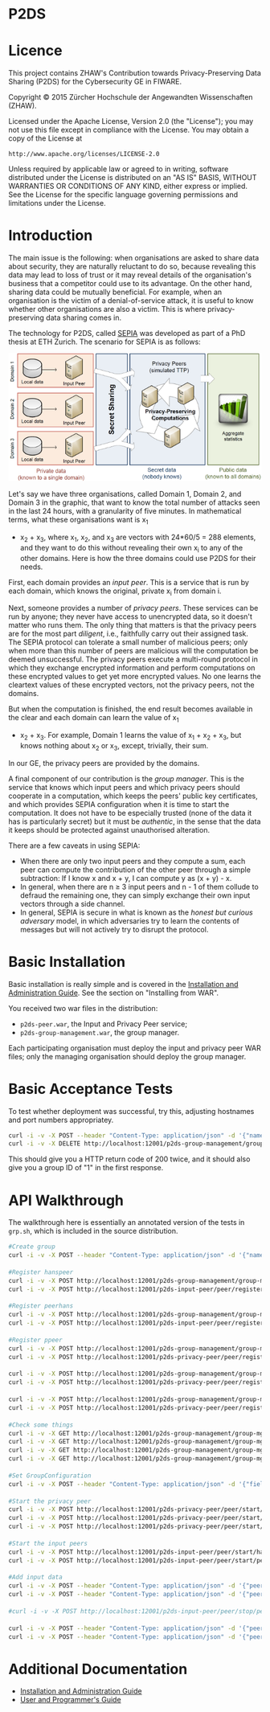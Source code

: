 P2DS
====

# Licence

This project contains ZHAW's Contribution towards Privacy-Preserving
Data Sharing (P2DS) for the Cybersecurity GE in FIWARE.

Copyright &copy; 2015 Zürcher Hochschule der Angewandten Wissenschaften
(ZHAW).

Licensed under the Apache License, Version 2.0 (the "License");
you may not use this file except in compliance with the License.
You may obtain a copy of the License at

    http://www.apache.org/licenses/LICENSE-2.0

Unless required by applicable law or agreed to in writing, software
distributed under the License is distributed on an "AS IS" BASIS,
WITHOUT WARRANTIES OR CONDITIONS OF ANY KIND, either express or implied.
See the License for the specific language governing permissions and
limitations under the License.

# Introduction

The main issue is the following: when organisations are asked to share
data about security, they are naturally reluctant to do so, because
revealing this data may lead to loss of trust or it may reveal details
of the organisation's business that a competitor could use to its
advantage.  On the other hand, sharing data could be mutually
beneficial. For example, when an organisation is the victim of a
denial-of-service attack, it is useful to know whether other
organisations are also a victim. This is where privacy-preserving data
sharing comes in.

The technology for P2DS, called [SEPIA](http://www.sepia.ee.ethz.ch/)
was developed as part of a PhD thesis at ETH Zurich. The scenario for
SEPIA is as follows:

![Scenario](docs/scenario_small.png)

Let's say we have three organisations, called Domain 1, Domain 2, and
Domain 3 in the graphic, that want to know the total number of attacks
seen in the last 24 hours, with a granularity of five minutes. In
mathematical terms, what these organisations want is x<sub>1</sub>
+ x<sub>2</sub> + x<sub>3</sub>, where x<sub>1</sub>, x<sub>2</sub>,
and x<sub>3</sub> are vectors with 24*60/5 = 288 elements, and they
want to do this without revealing their own x<sub>i</sub> to any of the
other domains. Here is how the three domains could use P2DS for their
needs.

First, each domain provides an *input peer*. This is a service that is
run by each domain, which knows the original, private x<sub>i</sub> from
domain i.

Next, someone provides a number of *privacy peers*. These services can be
run by anyone; they never have access to unencrypted data, so it doesn't
matter who runs them. The only thing that matters is that the privacy peers
are for the most part *diligent*, i.e., faithfully carry out their assigned
task. The SEPIA protocol can tolerate a small number of malicious peers;
only when more than this number of peers are malicious will the computation
be deemed unsuccessful. The privacy peers execute a multi-round protocol
in which they exchange encrypted information and perform computations on these encrypted values to get yet more encrypted values.  No one learns the cleartext
values of these encrypted vectors, not the privacy peers, not the domains.

But when the computation is finished, the end result becomes available
in the clear and each domain can learn the value of x<sub>1</sub>
+ x<sub>2</sub> + x<sub>3</sub>. For example, Domain 1 learns the value of
x<sub>1</sub> + x<sub>2</sub> + x<sub>3</sub>, but knows nothing about
x<sub>2</sub> or x<sub>3</sub>, except, trivially, their sum.

In our GE, the privacy peers are provided by the domains.

A final component of our contribution is the *group manager*. This is the
service that knows which input peers and which privacy peers should cooperate
in a computation, which keeps the peers' public key certificates, and which
provides SEPIA configuration when it is time to start the computation. It
does not have to be especially trusted (none of the data it has is particularly
secret) but it must be *authentic*, in the sense that the data it keeps should
be protected against unauthorised alteration.

There are a few caveats in using SEPIA:

* When there are only two input peers and they compute a sum, each peer can
  compute the contribution of the other peer through a simple subtraction:
  If I know x and x + y, I can compute y as (x + y) - x.
* In general, when there are n &ge; 3 input peers and n - 1 of them collude to
  defraud the remaining one, they can simply exchange their own input vectors
  through a side channel.
* In general, SEPIA is secure in what is known as the *honest but curious
  adversary* model, in which adversaries try to learn the contents of messages
  but will not actively try to disrupt the protocol.

# Basic Installation

Basic installation is really simple and is covered in the
[Installation and Administration Guide](installation-guide.md). See the section on "Installing from WAR".


You received two war files in the distribution:

* `p2ds-peer.war`, the Input and Privacy Peer service;
* `p2ds-group-management.war`, the group manager.

Each participating organisation must deploy the input and privacy peer
WAR files; only the managing organisation should deploy the group
manager.


# Basic Acceptance Tests

To test whether deployment was successful, try this, adjusting
hostnames and port numbers appropriatey.

```bash
curl -i -v -X POST --header "Content-Type: application/json" -d '{"name":"huhu"}' http://localhost:12001/p2ds-group-management/group-mgmt/group?adminKey=default-admin-key
curl -i -v -X DELETE http://localhost:12001/p2ds-group-management/group-mgmt/group/1?adminKey=default-admin-key
```

This should give you a HTTP return code of 200 twice, and it should
also give you a group ID of "1" in the first response.

# API Walkthrough

The walkthrough here is essentially an annotated version of the tests
in `grp.sh`, which is included in the source distribution.

```bash
#Create group
curl -i -v -X POST --header "Content-Type: application/json" -d '{"name":"huhu"}' http://localhost:12001/p2ds-group-management/group-mgmt/group?adminKey=default-admin-key

#Register hanspeer
curl -i -v -X POST http://localhost:12001/p2ds-group-management/group-mgmt/registration/1?adminKey=default-admin-key
curl -i -v -X POST http://localhost:12001/p2ds-input-peer/peer/register/hanspeer?registrationCode=TEST

#Register peerhans
curl -i -v -X POST http://localhost:12001/p2ds-group-management/group-mgmt/registration/1?adminKey=default-admin-key
curl -i -v -X POST http://localhost:12001/p2ds-input-peer/peer/register/peerhans?registrationCode=TEST

#Register ppeer
curl -i -v -X POST http://localhost:12001/p2ds-group-management/group-mgmt/registration/1?adminKey=default-admin-key
curl -i -v -X POST http://localhost:12001/p2ds-privacy-peer/peer/register/ppeer?registrationCode=TEST

curl -i -v -X POST http://localhost:12001/p2ds-group-management/group-mgmt/registration/1?adminKey=default-admin-key
curl -i -v -X POST http://localhost:12001/p2ds-privacy-peer/peer/register/ppeer2?registrationCode=TEST

curl -i -v -X POST http://localhost:12001/p2ds-group-management/group-mgmt/registration/1?adminKey=default-admin-key
curl -i -v -X POST http://localhost:12001/p2ds-privacy-peer/peer/register/ppeer3?registrationCode=TEST

#Check some things
curl -i -v -X GET http://localhost:12001/p2ds-group-management/group-mgmt/groupMembers/1?registrationCode=TEST
curl -i -v -X GET http://localhost:12001/p2ds-group-management/group-mgmt/groupInfo/1?registrationCode=TEST
curl -i -v -X GET http://localhost:12001/p2ds-group-management/group-mgmt/groupMembers/2?registrationCode=TEST
curl -i -v -X GET http://localhost:12001/p2ds-group-management/group-mgmt/groupInfo/2?registrationCode=TEST

#Set GroupConfiguration
curl -i -v -X POST --header "Content-Type: application/json" -d '{"field":"1013","gid":"1","maxElement":"1000","mpcProtocol":"additive","numberOfItems":"2","numberOfTimeSlots":"2"}' http://localhost:12001/p2ds-group-management/group-mgmt/configuration/1?adminKey=default-admin-key

#Start the privacy peer
curl -i -v -X POST http://localhost:12001/p2ds-privacy-peer/peer/start/ppeer/3?registrationCode=TEST
curl -i -v -X POST http://localhost:12001/p2ds-privacy-peer/peer/start/ppeer2/4?registrationCode=TEST
curl -i -v -X POST http://localhost:12001/p2ds-privacy-peer/peer/start/ppeer3/5?registrationCode=TEST

#Start the input peers
curl -i -v -X POST http://localhost:12001/p2ds-input-peer/peer/start/hanspeer/1?registrationCode=TEST
curl -i -v -X POST http://localhost:12001/p2ds-input-peer/peer/start/peerhans/2?registrationCode=TEST

#Add input data
curl -i -v -X POST --header "Content-Type: application/json" -d '{"peerName":"hanspeer","data":"1;3"}' http://localhost:12001/p2ds-input-peer/peer/input?registrationCode=TEST
curl -i -v -X POST --header "Content-Type: application/json" -d '{"peerName":"hanspeer","data":"4;5"}' http://localhost:12001/p2ds-input-peer/peer/input?registrationCode=TEST

#curl -i -v -X POST http://localhost:12001/p2ds-input-peer/peer/stop/peerhans?registrationCode=TEST

curl -i -v -X POST --header "Content-Type: application/json" -d '{"peerName":"peerhans","data":"2;5"}' http://localhost:12001/p2ds-input-peer/peer/input?registrationCode=TEST
curl -i -v -X POST --header "Content-Type: application/json" -d '{"peerName":"peerhans","data":"3;4"}' http://localhost:12001/p2ds-input-peer/peer/input?registrationCode=TEST
```

# Additional Documentation

* [Installation and Administration Guide](docs/installation-guide.md)
* [User and Programmer's Guide](docs/user-guide.md)
